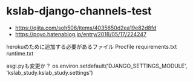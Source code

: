 # kslab-django-channels-test

- https://qiita.com/soh506/items/4035650d2ea19e82d8fd  
- https://poyo.hatenablog.jp/entry/2018/05/17/224247  

herokuのために追加する必要があるファイル
Procfile
requirements.txt
runtime.txt


asgi.pyも変更か？
os.environ.setdefault('DJANGO_SETTINGS_MODULE', 'kslab_study.kslab_study.settings')
